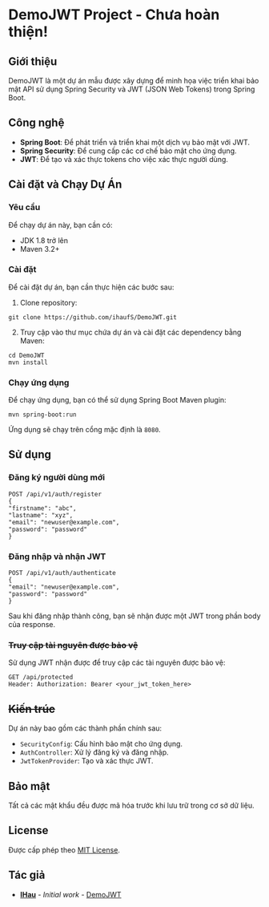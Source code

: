 # DemoJWT Project - Chưa hoàn thiện!

## Giới thiệu

DemoJWT là một dự án mẫu được xây dựng để minh họa việc triển khai bảo mật API sử dụng Spring Security và JWT (JSON Web
Tokens) trong Spring Boot.

## Công nghệ

- **Spring Boot**: Để phát triển và triển khai một dịch vụ bảo mật với JWT.
- **Spring Security**: Để cung cấp các cơ chế bảo mật cho ứng dụng.
- **JWT**: Để tạo và xác thực tokens cho việc xác thực người dùng.

## Cài đặt và Chạy Dự Án

### Yêu cầu

Để chạy dự án này, bạn cần có:

- JDK 1.8 trở lên
- Maven 3.2+

### Cài đặt

Để cài đặt dự án, bạn cần thực hiện các bước sau:

1. Clone repository:

```
git clone https://github.com/ihaufS/DemoJWT.git
```

2. Truy cập vào thư mục chứa dự án và cài đặt các dependency bằng Maven:

```
cd DemoJWT
mvn install
```

### Chạy ứng dụng

Để chạy ứng dụng, bạn có thể sử dụng Spring Boot Maven plugin:

```
mvn spring-boot:run
```

Ứng dụng sẽ chạy trên cổng mặc định là `8080`.

## Sử dụng

### Đăng ký người dùng mới

```
POST /api/v1/auth/register
{
"firstname": "abc",
"lastname": "xyz",
"email": "newuser@example.com",
"password": "password"
}
```

### Đăng nhập và nhận JWT

```
POST /api/v1/auth/authenticate
{
"email": "newuser@example.com",
"password": "password"
}
```

Sau khi đăng nhập thành công, bạn sẽ nhận được một JWT trong phần body của response.

### ~~Truy cập tài nguyên được bảo vệ~~

Sử dụng JWT nhận được để truy cập các tài nguyên được bảo vệ:

```
GET /api/protected
Header: Authorization: Bearer <your_jwt_token_here>
```

## ~~Kiến trúc~~

Dự án này bao gồm các thành phần chính sau:

- `SecurityConfig`: Cấu hình bảo mật cho ứng dụng.
- `AuthController`: Xử lý đăng ký và đăng nhập.
- `JwtTokenProvider`: Tạo và xác thực JWT.

## Bảo mật

Tất cả các mật khẩu đều được mã hóa trước khi lưu trữ trong cơ sở dữ liệu.

## License

Được cấp phép theo [MIT License](LICENSE).

## Tác giả

- [**IHau**](https://fb.com/LeKhuongHau) - *Initial work* - [DemoJWT](https://github.com/ihaufS/DemoJWT)
